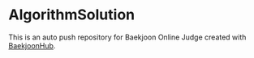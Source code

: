 # AlgorithmSolution
This is an auto push repository for Baekjoon Online Judge created with [BaekjoonHub](https://github.com/BaekjoonHub/BaekjoonHub).
